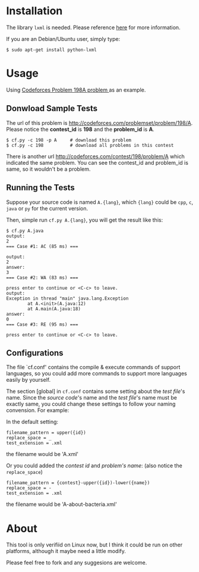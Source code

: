 # Installation
The library `lxml` is needed.  Please reference
[here](http://lxml.de/installation.html) for more information.

If you are an Debian/Ubuntu user, simply type:

    $ sudo apt-get install python-lxml

# Usage
Using [Codeforces Problem 198A problem
](http://codeforces.com/problemset/problem/198/A) as an example.

## Donwload Sample Tests
The url of this problem is
<http://codeforces.com/problemset/problem/198/A>.  Please notice the
**contest_id** is **198** and the **problem_id** is **A**.

    $ cf.py -c 198 -p A     # download this problem
    $ cf.py -c 198          # download all problems in this contest

There is another url <http://codeforces.com/contest/198/problem/A> which
indicated the same problem.  You can see the contest_id and problem_id
is same, so it wouldn't be a problem.

## Running the Tests
Suppose your source code is named `A.{lang}`, which `{lang}` could be
`cpp`, `c`, `java` or `py` for the current version.

Then, simple run `cf.py A.{lang}`, you will get the result like this:

    $ cf.py A.java
    output:
    2
    === Case #1: AC (85 ms) ===

    output:
    2
    answer:
    3
    === Case #2: WA (83 ms) ===

    press enter to continue or <C-c> to leave.
    output:
    Exception in thread "main" java.lang.Exception
            at A.<init>(A.java:12)
            at A.main(A.java:18)
    answer:
    0
    === Case #3: RE (95 ms) ===

    press enter to continue or <C-c> to leave.

## Configurations
The file `cf.conf' contains the compile & execute commands of support
languages, so you could add more commands to support more languages
easily by yourself.

The section [global] in `cf.conf` contains some setting about the *test
file*'s name.  Since the *source code*'s name and the *test file*'s name
must be exactly same, you could change these settings to follow your
naming convension.  For example:

In the default setting:

    filename_pattern = upper({id})
    replace_space = _
    test_extension = .xml

the filename would be 'A.xml'

Or you could added the *contest id* and *problem's name*: (also notice the
`replace_space`)

    filename_pattern = {contest}-upper({id})-lower({name})
    replace_space = -
    test_extension = .xml

the filename would be 'A-about-bacteria.xml'

# About
This tool is only verifiid on Linux now, but I think it could be run on
other platforms, although it maybe need a little modify.

Please feel free to fork and any suggesions are welcome.
